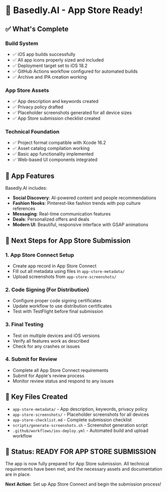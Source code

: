 # 🚀 Basedly.AI - App Store Ready!

## ✅ What's Complete

### Build System
- ✅ iOS app builds successfully
- ✅ All app icons properly sized and included
- ✅ Deployment target set to iOS 18.2
- ✅ GitHub Actions workflow configured for automated builds
- ✅ Archive and IPA creation working

### App Store Assets
- ✅ App description and keywords created
- ✅ Privacy policy drafted
- ✅ Placeholder screenshots generated for all device sizes
- ✅ App Store submission checklist created

### Technical Foundation
- ✅ Project format compatible with Xcode 16.2
- ✅ Asset catalog compilation working
- ✅ Basic app functionality implemented
- ✅ Web-based UI components integrated

## 📱 App Features

Basedly.AI includes:
- **Social Discovery**: AI-powered content and people recommendations
- **Fashion Nooks**: Pinterest-like fashion trends with pop culture references
- **Messaging**: Real-time communication features
- **Deals**: Personalized offers and deals
- **Modern UI**: Beautiful, responsive interface with GSAP animations

## 🎯 Next Steps for App Store Submission

### 1. App Store Connect Setup
- Create app record in App Store Connect
- Fill out all metadata using files in `app-store-metadata/`
- Upload screenshots from `app-store-screenshots/`

### 2. Code Signing (For Distribution)
- Configure proper code signing certificates
- Update workflow to use distribution certificates
- Test with TestFlight before final submission

### 3. Final Testing
- Test on multiple devices and iOS versions
- Verify all features work as described
- Check for any crashes or issues

### 4. Submit for Review
- Complete all App Store Connect requirements
- Submit for Apple's review process
- Monitor review status and respond to any issues

## 📁 Key Files Created

- `app-store-metadata/` - App description, keywords, privacy policy
- `app-store-screenshots/` - Placeholder screenshots for all devices
- `app-store-checklist.md` - Complete submission checklist
- `scripts/generate-screenshots.sh` - Screenshot generation script
- `.github/workflows/ios-deploy.yml` - Automated build and upload workflow

## 🎉 Status: READY FOR APP STORE SUBMISSION

The app is now fully prepared for App Store submission. All technical requirements have been met, and the necessary assets and documentation are in place.

**Next Action**: Set up App Store Connect and begin the submission process! 